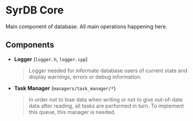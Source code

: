 # SyrDB Core
Main component of database. All main operations happening here.

## Components
- **Logger** (`logger.h`, `logger.cpp`)
  > Logger needed for informate database users of current state and display warnings, errors or debug information.
- **Task Manager** (`managers/task_manager/*`)
  > In order not to lose data when writing or not to give out-of-date data after reading, all tasks are performed in turn. To implement this queue, this manager is needed.